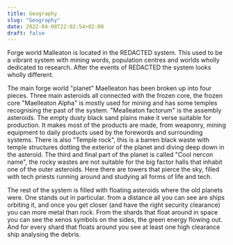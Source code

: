 ```yaml
---
title: Geography
slug: "Geography"
date: 2022-04-08T22:02:54+02:00
draft: false
---
```


Forge world Malleaton is located in the REDACTED system. This used to be a vibrant system with mining words, population centres and worlds wholly dedicated to research.
After the events of REDACTED the system looks wholly different.

The main forge world "planet" Maelleaton has been broken up into four pieces. Three main asteroids all connected with the frozen core, the frozen core "Maelleaton Alpha"  is mostly used for mining and has some temples recognising the past of the system.
"Mealleaton factorum" is the assembly asteroids. The empty dusty black sand plains make it verse suitable for production. It makes most of the products are made, from weaponry, mining equipment to daily products used by the forewords and surrounding systems. There is also "Temple rock", this is a barren black waste with temple structures dotting the exterior of the planet and diving deep down in the asteroid.
The third and final part of the planet is called "Cool nercon name", the rocky wastes are not suitable for the big factor halls that inhabit one of the outer asteroids. Here there are towers that pierce the sky, filled with tech priests running around and studying all forms of life and tech.

The rest of the system is filled with floating asteroids where the old planets were. One stands out in particular. from a distance all you can see are ships orbiting it, and once you get closer (and have the right security clearance) you can more metal than rock. From the shards that float around in space you can see the xenos symbols on the sides, the green energy flowing out. And for every shard that floats around you see at least one high clearance ship analysing the debris.   